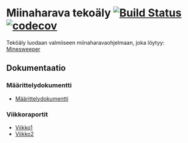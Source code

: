 # Miinaharava tekoäly [![Build Status](https://travis-ci.org/Kahvipuu/Miinaharava-TiraLabra2020.svg?branch=master)](https://travis-ci.org/Kahvipuu/Miinaharava-TiraLabra2020) [![codecov](https://codecov.io/gh/Kahvipuu/Miinaharava-TiraLabra2020/branch/master/graph/badge.svg)](https://codecov.io/gh/Kahvipuu/Miinaharava-TiraLabra2020)

Teköäly luodaan valmiiseen miinaharavaohjelmaan, joka löytyy: [Minesweeper](https://github.com/TiraLabra/minesweeper)

## Dokumentaatio
### Määrittelydokumentti
-	[Määrittelydokumentti](https://github.com/Kahvipuu/Miinaharava-TiraLabra2020/blob/master/documentation-tiralab2020/maarittely.md)

### Viikkoraportit
-   [Viikko1](https://github.com/Kahvipuu/Miinaharava-TiraLabra2020/blob/master/documentation-tiralab2020/Viikkoraportti1.md)
-   [Viikko2](https://github.com/Kahvipuu/Miinaharava-TiraLabra2020/blob/master/documentation-tiralab2020/Viikkoraportti2.md)
